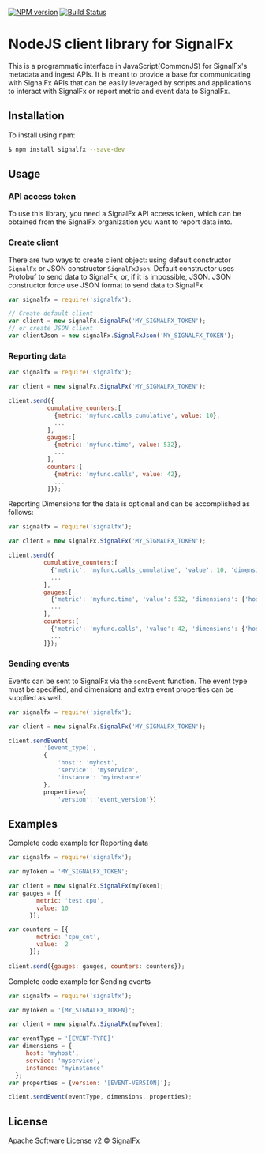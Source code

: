 [![NPM version][npm-image]][npm-url] [![Build Status](https://travis-ci.org/sheremetat/signalfx-nodejs.svg?branch=master)](https://travis-ci.org/sheremetat/signalfx-nodejs)
# NodeJS client library for SignalFx

This is a programmatic interface in JavaScript(CommonJS) for SignalFx's metadata and
ingest APIs. It is meant to provide a base for communicating with
SignalFx APIs that can be easily leveraged by scripts and applications
to interact with SignalFx or report metric and event data to SignalFx.


## Installation

To install using npm:
```sh
$ npm install signalfx --save-dev
```


## Usage

### API access token

To use this library, you need a SignalFx API access token, which can be
obtained from the SignalFx organization you want to report data into.

### Create client

There are two ways to create client object: using default constructor `SignalFx` 
or JSON constructor `SignalFxJson`. Default constructor uses Protobuf to send data to SignalFx,
or, if it is impossible, JSON. JSON constructor force use JSON format to send data to SignalFx

```js
var signalfx = require('signalfx');

// Create default client
var client = new signalFx.SignalFx('MY_SIGNALFX_TOKEN');
// or create JSON client
var clientJson = new signalFx.SignalFxJson('MY_SIGNALFX_TOKEN');
```

### Reporting data
```js
var signalfx = require('signalfx');

var client = new signalFx.SignalFx('MY_SIGNALFX_TOKEN');

client.send({
           cumulative_counters:[
             {metric: 'myfunc.calls_cumulative', value: 10},
             ...
           ],
           gauges:[
             {metric: 'myfunc.time', value: 532},
             ...
           ],
           counters:[
             {metric: 'myfunc.calls', value: 42},
             ...
           ]});
```

Reporting Dimensions for the data is optional and can be accomplished as follows:

```js
var signalfx = require('signalfx');

var client = new signalFx.SignalFx('MY_SIGNALFX_TOKEN');

client.send({
          cumulative_counters:[
            {'metric': 'myfunc.calls_cumulative', 'value': 10, 'dimensions': {'host': 'server1', 'host_ip': '1.2.3.4'}},
            ...
          ],
          gauges:[
            {'metric': 'myfunc.time', 'value': 532, 'dimensions': {'host': 'server1', 'host_ip': '1.2.3.4'}},
            ...
          ],
          counters:[
            {'metric': 'myfunc.calls', 'value': 42, 'dimensions': {'host': 'server1', 'host_ip': '1.2.3.4'}},
            ...
          ]});
```

### Sending events

Events can be sent to SignalFx via the `sendEvent` function. The
event type must be specified, and dimensions and extra event properties
can be supplied as well.

```js
var signalfx = require('signalfx');

var client = new signalFx.SignalFx('MY_SIGNALFX_TOKEN');

client.sendEvent(
          '[event_type]',
          {
              'host': 'myhost',
              'service': 'myservice',
              'instance': 'myinstance'
          },
          properties={
              'version': 'event_version'})
```

## Examples

Complete code example for Reporting data
```js
var signalfx = require('signalfx');

var myToken = 'MY_SIGNALFX_TOKEN';

var client = new signalFx.SignalFx(myToken);
var gauges = [{
        metric: 'test.cpu',
        value: 10
      }];

var counters = [{
        metric: 'cpu_cnt',
        value:  2
      }];
      
client.send({gauges: gauges, counters: counters});
```

Complete code example for Sending events
```js
var signalfx = require('signalfx');

var myToken = '[MY_SIGNALFX_TOKEN]';

var client = new signalFx.SignalFx(myToken);

var eventType = '[EVENT-TYPE]'
var dimensions = {
     host: 'myhost',
     service: 'myservice',
     instance: 'myinstance'
  };
var properties = {version: '[EVENT-VERSION]'};

client.sendEvent(eventType, dimensions, properties);
```


## License

Apache Software License v2 © [SignalFx](https://signalfx.com)

[npm-image]: https://badge.fury.io/js/signalfx.svg
[npm-url]: https://npmjs.org/package/signalfx

